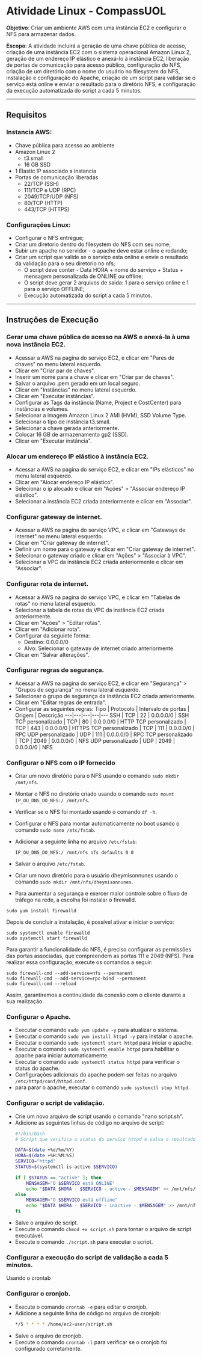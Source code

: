 # Atividade Linux - CompassUOL

**Objetivo**: Criar um ambiente AWS com uma instância EC2 e configurar o NFS para armazenar dados.

**Escopo**: A atividade incluirá a geração de uma chave pública de acesso, criação de uma instância EC2 com o sistema operacional Amazon Linux 2, geração de um endereço IP elástico e anexá-lo à instância EC2, liberação de portas de comunicação para acesso público, configuração do NFS, criação de um diretório com o nome do usuário no filesystem do NFS, instalação e configuração do Apache, criação de um script para validar se o serviço está online e enviar o resultado para o diretório NFS, e configuração da execução automatizada do script a cada 5 minutos.

---
## Requisitos

### Instancia AWS:
- Chave pública para acesso ao ambiente
- Amazon Linux 2
    - t3.small
    - 16 GB SSD
- 1 Elastic IP associado a instancia
- Portas de comunicação liberadas
    - 22/TCP (SSH)
    - 111/TCP e UDP (RPC)
    - 2049/TCP/UDP (NFS)
    - 80/TCP (HTTP)
    - 443/TCP (HTTPS)

### Configurações Linux:

- Configurar o NFS entregue;
- Criar um diretorio dentro do filesystem do NFS com seu nome;
- Subir um apache no servidor - o apache deve estar online e rodando;
- Criar um script que valide se o serviço esta online e envie o resultado da validação para o seu diretorio no nfs;
    - O script deve conter - Data HORA + nome do serviço + Status + mensagem personalizada de ONLINE ou offline;
    - O script deve gerar 2 arquivos de saida: 1 para o serviço online e 1 para o serviço OFFLINE;
    - Execução automatizada do script a cada 5 minutos.

---

## Instruções de Execução

### Gerar uma chave pública de acesso na AWS e anexá-la à uma nova instância EC2.
- Acessar a AWS na pagina do serviço EC2, e clicar em "Pares de chaves" no menu lateral esquerdo.
- Clicar em "Criar par de chaves".
- Inserir um nome para a chave e clicar em "Criar par de chaves".
- Salvar o arquivo .pem gerado em um local seguro.
- Clicar em "Instâncias" no menu lateral esquerdo.
- Clicar em "Executar instâncias".
- Configurar as Tags da instância (Name, Project e CostCenter) para instâncias e volumes.
- Selecionar a imagem Amazon Linux 2 AMI (HVM), SSD Volume Type.
- Selecionar o tipo de instância t3.small.
- Selecionar a chave gerada anteriormente.
- Colocar 16 GB de armazenamento gp2 (SSD).
- Clicar em "Executar instância".


### Alocar um endereço IP elástico à instância EC2.

- Acessar a AWS na pagina do serviço EC2, e clicar em "IPs elásticos" no menu lateral esquerdo.
- Clicar em "Alocar endereço IP elástico".
- Selecionar o ip alocado e clicar em "Ações" > "Associar endereço IP elástico".
- Selecionar a instância EC2 criada anteriormente e clicar em "Associar".

### Configurar gateway de internet.

- Acessar a AWS na pagina do serviço VPC, e clicar em "Gateways de internet" no menu lateral esquerdo.
- Clicar em "Criar gateway de internet".
- Definir um nome para o gateway e clicar em "Criar gateway de internet".
- Selecionar o gateway criado e clicar em "Ações" > "Associar à VPC".
- Selecionar a VPC da instância EC2 criada anteriormente e clicar em "Associar".

### Configurar rota de internet.

- Acessar a AWS na pagina do serviço VPC, e clicar em "Tabelas de rotas" no menu lateral esquerdo.
- Selecionar a tabela de rotas da VPC da instância EC2 criada anteriormente.
- Clicar em "Ações" > "Editar rotas".
- Clicar em "Adicionar rota".
- Configurar da seguinte forma:
    - Destino: 0.0.0.0/0
    - Alvo: Selecionar o gateway de internet criado anteriormente
- Clicar em "Salvar alterações".

### Configurar regras de segurança.
- Acessar a AWS na pagina do serviço EC2, e clicar em "Segurança" > "Grupos de segurança" no menu lateral esquerdo.
- Selecionar o grupo de segurança da instância EC2 criada anteriormente.
- Clicar em "Editar regras de entrada".
- Configurar as seguintes regras:
    Tipo | Protocolo | Intervalo de portas | Origem | Descrição
    ---|---|---|---|---
    SSH | TCP | 22 | 0.0.0.0/0 | SSH
    TCP personalizado | TCP | 80 | 0.0.0.0/0 | HTTP
    TCP personalizado | TCP | 443 | 0.0.0.0/0 | HTTPS
    TCP personalizado | TCP | 111 | 0.0.0.0/0 | RPC
    UDP personalizado | UDP | 111 | 0.0.0.0/0 | RPC
    TCP personalizado | TCP | 2049 | 0.0.0.0/0 | NFS
    UDP personalizado | UDP | 2049 | 0.0.0.0/0 | NFS

### Configurar o NFS com o IP fornecido

- Criar um novo diretório para o NFS usando o comando `sudo mkdir /mnt/nfs`.
- Montar o NFS no diretório criado usando o comando `sudo mount IP_OU_DNS_DO_NFS:/ /mnt/nfs`.
- Verificar se o NFS foi montado usando o comando `df -h`.
- Configurar o NFS para montar automaticamente no boot usando o comando `sudo nano /etc/fstab`.
- Adicionar a seguinte linha no arquivo `/etc/fstab`:
    ```
    IP_OU_DNS_DO_NFS:/ /mnt/nfs nfs defaults 0 0
    ```
- Salvar o arquivo `/etc/fstab`.
- Criar um novo diretório para o usuário dheymisonnunes usando o comando `sudo mkdir /mnt/nfs/dheymisonnunes`.

- Para aumentar a segurança e exercer maior controle sobre o fluxo de tráfego na rede, a escolha foi instalar o firewalld.

```
sudo yum install firewalld
```

Depois de concluir a instalação, é possível ativar e iniciar o serviço:
```
sudo systemctl enable firewalld
sudo systemctl start firewalld
```
Para garantir a funcionalidade do NFS, é preciso configurar as permissões das portas associadas, que compreendem as portas 111 e 2049 (NFS). Para realizar essa configuração, execute os comandos a seguir:

```
sudo firewall-cmd --add-service=nfs --permanent
sudo firewall-cmd --add-service=rpc-bind --permanent
sudo firewall-cmd --reload
```

Assim, garantiremos a continuidade da conexão com o cliente durante a sua realização.

### Configurar o Apache.

- Executar o comando `sudo yum update -y` para atualizar o sistema.
- Executar o comando `sudo yum install httpd -y` para instalar o apache.
- Executar o comando `sudo systemctl start httpd` para iniciar o apache.
- Executar o comando `sudo systemctl enable httpd` para habilitar o apache para iniciar automaticamente.
- Executar o comando `sudo systemctl status httpd` para verificar o status do apache.
- Configurações adicionais do apache podem ser feitas no arquivo `/etc/httpd/conf/httpd.conf`.
- para parar o apache, executar o comando `sudo systemctl stop httpd`.

### Configurar o script de validação.

- Crie um novo arquivo de script usando o comando "nano script.sh".
- Adicione as seguintes linhas de código no arquivo de script:
    ```bash
    #!/bin/bash
    # Script que verifica o status do serviço httpd e salva o resultado em um arquivo no diretório /mnt/nfs/dheymisonnunes
    
    DATA=$(date +%d/%m/%Y)
    HORA=$(date +%H:%M:%S)
    SERVICO="httpd"
    STATUS=$(systemctl is-active $SERVICO)
   
    if [ $STATUS == "active" ]; then
        MENSAGEM="O $SERVICO está ONLINE"
        echo "$DATA $HORA - $SERVICO - active - $MENSAGEM" >> /mnt/nfs/dheymisonnunes/online.txt
    else
        MENSAGEM="O $SERVICO está offline"
        echo "$DATA $HORA - $SERVICO - inactive - $MENSAGEM" >> /mnt/nfs/dheymisonnunes/offline.txt
    fi
    ```
- Salve o arquivo de script.
- Execute o comando `chmod +x script.sh` para tornar o arquivo de script executável.
- Execute o comando `./script.sh` para executar o script.

### Configurar a execução do script de validação a cada 5 minutos.

<summary>Usando o crontab </summary>

### Configurar o cronjob.

- Execute o comando `crontab -e` para editar o cronjob.
- Adicione a seguinte linha de código no arquivo de cronjob:
    ```bash
    */5 * * * * /home/ec2-user/script.sh
    ```
- Salve o arquivo de cronjob.
- Execute o comando `crontab -l` para verificar se o cronjob foi configurado corretamente.

</details>
